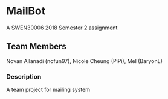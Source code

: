 # MailBot
A SWEN30006 2018 Semester 2 assignment

## Team Members
Novan Allanadi (nofun97),
Nicole Cheung (PiPi),
Mel (BaryonL)

### Description
A team project for mailing system
